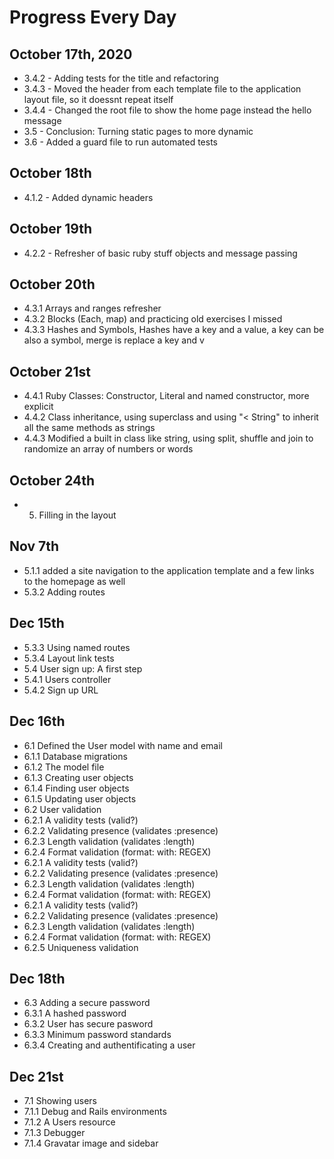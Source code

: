 # Progress Every Day

## October 17th, 2020

* 3.4.2 - Adding tests for the title and refactoring
* 3.4.3 - Moved the header from each template file to the application layout file, so it doessnt repeat itself
* 3.4.4 - Changed the root file to show the home page instead the hello message
* 3.5 - Conclusion: Turning static pages to more dynamic
* 3.6 - Added a guard file to run automated tests
  
## October 18th

* 4.1.2 - Added dynamic headers
  
## October 19th

* 4.2.2 - Refresher of basic ruby stuff objects and message passing

## October 20th

* 4.3.1 Arrays and ranges refresher
* 4.3.2 Blocks (Each, map) and practicing old exercises I missed
* 4.3.3 Hashes and Symbols,  Hashes have a key and a value, a key can be also a symbol, merge is replace a key and v

## October 21st

* 4.4.1 Ruby Classes: Constructor, Literal and named constructor, more explicit
* 4.4.2 Class inheritance, using superclass and using "< String" to inherit all the same methods as strings 
* 4.4.3 Modified a built in class like string, using split, shuffle and join to randomize an array of numbers or words

## October 24th

* 5. Filling in the layout

## Nov 7th

* 5.1.1 added a site navigation to the application template and a few links to the homepage as well
* 5.3.2 Adding routes

## Dec 15th
* 5.3.3 Using named routes
* 5.3.4 Layout link tests
* 5.4 User sign up: A first step
* 5.4.1 Users controller
* 5.4.2 Sign up URL

## Dec 16th
* 6.1 Defined the User model with name and email
* 6.1.1 Database migrations
* 6.1.2 The model file
* 6.1.3 Creating user objects
* 6.1.4 Finding user objects
* 6.1.5 Updating user objects
* 6.2 User validation
* 6.2.1 A validity tests (valid?)
* 6.2.2 Validating presence (validates :presence)
* 6.2.3 Length validation (validates :length)
* 6.2.4 Format validation (format: with: REGEX)
* 6.2.1 A validity tests (valid?)
* 6.2.2 Validating presence (validates :presence)
* 6.2.3 Length validation (validates :length)
* 6.2.4 Format validation (format: with: REGEX)
* 6.2.1 A validity tests (valid?)
* 6.2.2 Validating presence (validates :presence)
* 6.2.3 Length validation (validates :length)
* 6.2.4 Format validation (format: with: REGEX)
* 6.2.5 Uniqueness validation
## Dec 18th
* 6.3 Adding a secure password
* 6.3.1 A hashed password
* 6.3.2 User has secure pasword
* 6.3.3 Minimum password standards
* 6.3.4 Creating and authentificating a user
## Dec 21st
* 7.1 Showing users
* 7.1.1 Debug and Rails environments
* 7.1.2 A Users resource
* 7.1.3 Debugger
* 7.1.4 Gravatar image and sidebar